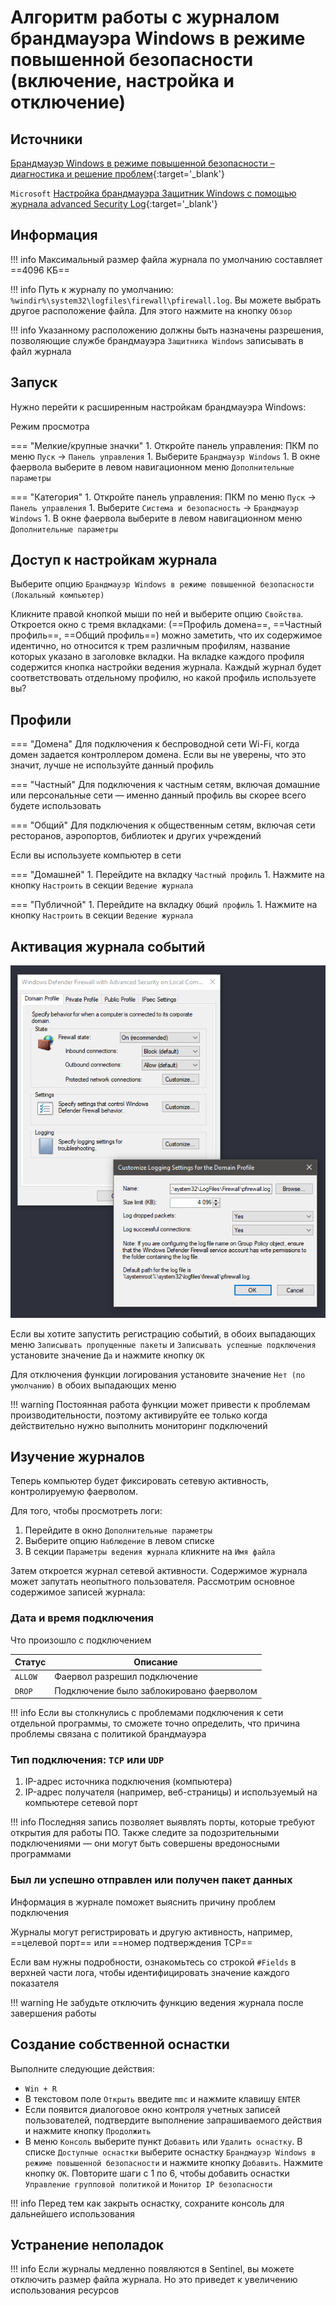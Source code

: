 # Алгоритм работы с журналом брандмауэра Windows в режиме повышенной безопасности (включение, настройка и отключение)

## Источники

[Брандмауэр Windows в режиме повышенной безопасности – диагностика и решение проблем](http://www.oszone.net/6589/){:target='_blank'}

`Microsoft` [Настройка брандмауэра Защитник Windows с помощью журнала advanced Security Log](https://docs.microsoft.com/ru-ru/windows/security/threat-protection/windows-firewall/configure-the-windows-firewall-log){:target='_blank'}

## Информация

!!! info
    Максимальный размер файла журнала по умолчанию составляет ==4096 КБ==

!!! info 
    Путь к журналу по умолчанию: `%windir%\system32\logfiles\firewall\pfirewall.log`. Вы можете выбрать другое
    расположение файла. Для этого нажмите на кнопку `Обзор`

!!! info 
    Указанному расположению должны быть назначены разрешения, позволяющие службе брандмауэра `Защитника Windows`
    записывать в файл журнала

## Запуск

Нужно перейти к расширенным настройкам брандмауэра Windows:

Режим просмотра

=== "Мелкие/крупные значки"
    1. Откройте панель управления: ПКМ по меню `Пуск` &#8594; `Панель управления`
    1. Выберите `Брандмауэр Windows`
    1. В окне фаервола выберите в левом навигационном меню `Дополнительные параметры`

=== "Категория"
    1. Откройте панель управления: ПКМ по меню `Пуск` &#8594; `Панель управления`
    1. Выберите `Система и безопасность` &#8594; `Брандмауэр Windows`
    1. В окне фаервола выберите в левом навигационном меню `Дополнительные параметры`


## Доступ к настройкам журнала

Выберите опцию `Брандмауэр Windows в режиме повышенной безопасности (Локальный компьютер)`

Кликните правой кнопкой мыши по ней и выберите опцию `Свойства`. Откроется окно с тремя вкладками: (==Профиль домена==,
==Частный профиль==, ==Общий профиль==) можно заметить, что их содержимое идентично, но относится к трем различным
профилям, название которых указано в заголовке вкладки. На вкладке каждого профиля содержится кнопка настройки ведения
журнала. Каждый журнал будет соответствовать отдельному профилю, но какой профиль используете вы?

## Профили

=== "Домена"
    Для подключения к беспроводной сети Wi-Fi, когда домен задается контроллером домена. Если вы не уверены,
    что это значит, лучше не используйте данный профиль

=== "Частный"
    Для подключения к частным сетям, включая домашние или персональные сети — именно данный профиль вы скорее
    всего будете использовать

=== "Общий"
    Для подключения к общественным сетям, включая сети ресторанов, аэропортов, библиотек и других учреждений

Если вы используете компьютер в сети

=== "Домашней"
    1. Перейдите на вкладку `Частный профиль`
    1. Нажмите на кнопку `Настроить` в секции `Ведение журнала`

=== "Публичной"
    1. Перейдите на вкладку `Общий профиль`
    1. Нажмите на кнопку `Настроить` в секции `Ведение журнала`

## Активация журнала событий

![Активация журнала событий](media/07_01.png)

Если вы хотите запустить регистрацию событий, в обоих выпадающих меню `Записывать пропущенные пакеты`
и `Записывать успешные подключения` установите значение `Да` и нажмите кнопку `ОК`

Для отключения функции логирования установите значение `Нет (по умолчанию)` в обоих выпадающих меню

!!! warning
    Постоянная работа функции может привести к проблемам производительности, поэтому активируйте ее только когда
    действительно нужно выполнить мониторинг подключений

## Изучение журналов

Теперь компьютер будет фиксировать сетевую активность, контролируемую фаерволом.

Для того, чтобы просмотреть логи:

1. Перейдите в окно `Дополнительные параметры`
1. Выберите опцию `Наблюдение` в левом списке
1. В секции `Параметры ведения журнала` кликните на `Имя файла`

Затем откроется журнал сетевой активности. Содержимое журнала может запутать неопытного пользователя. Рассмотрим
основное содержимое записей журнала:

### Дата и время подключения

Что произошло с подключением

| Статус      | Описание                                 |
| ----------- | ---------------------------------------- |
| `ALLOW`     | Фаервол разрешил подключение             |
| `DROP`      | Подключение было заблокировано фаерволом |

!!! info
    Если вы столкнулись с проблемами подключения к сети отдельной программы, то сможете точно определить, что
    причина проблемы связана с политикой брандмауэра

### Тип подключения: `TCP` или `UDP`

1. IP-адрес источника подключения (компьютера)
1. IP-адрес получателя (например, веб-страницы) и используемый на компьютере сетевой порт

!!! info
    Последняя запись позволяет выявлять порты, которые требуют открытия для работы ПО. Также следите за подозрительными
    подключениями — они могут быть совершены вредоносными программами

### Был ли успешно отправлен или получен пакет данных

Информация в журнале поможет выяснить причину проблем подключения

Журналы могут регистрировать и другую активность, например, ==целевой порт== или ==номер подтверждения TCP==

Если вам нужны подробности, ознакомьтесь со строкой `#Fields` в верхней части лога, чтобы идентифицировать значение
каждого показателя

!!! warning
    Не забудьте отключить функцию ведения журнала после завершения работы

## Создание собственной оснастки

Выполните следующие действия:

- `Win + R`
- В текстовом поле `Открыть` введите `mmc` и нажмите клавишу `ENTER`
- Если появится диалоговое окно контроля учетных записей пользователей, подтвердите выполнение запрашиваемого действия и
  нажмите кнопку `Продолжить`
- В меню `Консоль` выберите пункт `Добавить` или `Удалить оснастку`. В списке `Доступные оснастки` выберите оснастку
  `Брандмауэр Windows в режиме повышенной безопасности` и нажмите кнопку `Добавить`. Нажмите кнопку `ОК`. Повторите шаги
  с 1 по 6, чтобы добавить оснастки `Управление групповой политикой` и `Монитор IP безопасности`
  
!!! info
    Перед тем как закрыть оснастку, сохраните консоль для дальнейшего использования

## Устранение неполадок

!!! info
    Если журналы медленно появляются в Sentinel, вы можете отключить размер файла журнала. Но это приведет к
    увеличению использования ресурсов
